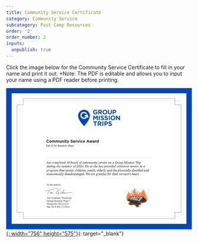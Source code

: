 ```yaml
---
title: Community Service Certificate
category: Community Service
subcategory: Post Camp Resources
order: '2'
order_number: 2
inputs:
  unpublish: true
---
```

Click the image below for the Community Service Certificate to fill in your name and print it out. \*Note: The PDF is editable and allows you to input your name using a PDF reader before printing.

​​​​​[![](/uploads/community-service-award-2023.jpg){: width="756" height="575"}](https://groupcares-my.sharepoint.com/:b:/g/personal/admin_groupcares_org/EVpsXmt4GDFMl_Jt_ffcxscBq48xERV_Y_kw8zzqJ7gKPg?e=BP20SM){: target="_blank"}